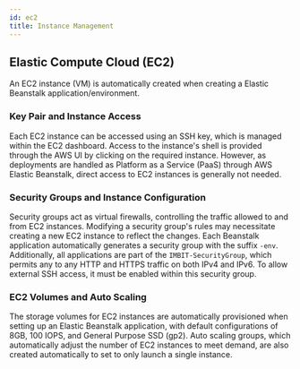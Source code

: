 ```yaml
---
id: ec2
title: Instance Management
---
```


## Elastic Compute Cloud (EC2)

An EC2 instance (VM) is automatically created when creating a Elastic Beanstalk application/environment.

### Key Pair and Instance Access

Each EC2 instance can be accessed using an SSH key, which is managed within the EC2 dashboard. Access to the instance's shell is provided through the AWS UI by clicking on the required instance. However, as deployments are handled as Platform as a Service (PaaS) through AWS Elastic Beanstalk, direct access to EC2 instances is generally not needed.

### Security Groups and Instance Configuration

Security groups act as virtual firewalls, controlling the traffic allowed to and from EC2 instances. Modifying a security group's rules may necessitate creating a new EC2 instance to reflect the changes. Each Beanstalk application automatically generates a security group with the suffix `-env`. Additionally, all applications are part of the `IMBIT-SecurityGroup`, which permits any to any HTTP and HTTPS traffic on both IPv4 and IPv6. To allow external SSH access, it must be enabled within this security group.

### EC2 Volumes and Auto Scaling

The storage volumes for EC2 instances are automatically provisioned when setting up an Elastic Beanstalk application, with default configurations of 8GB, 100 IOPS, and General Purpose SSD (gp2). Auto scaling groups, which automatically adjust the number of EC2 instances to meet demand, are also created automatically to set to only launch a single instance.